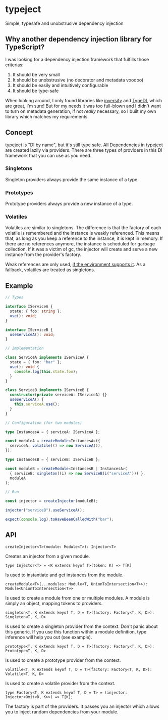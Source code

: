 # typeject

Simple, typesafe and unobstrusive dependency injection

## Why another dependency injection library for TypeScript?

I was looking for a dependency injection framework that fulfills those criterias:

1. It should be very small
2. It should be unobstrusive (no decorator and metadata voodoo)
3. It should be easily and intuitively configurable
4. It should be type-safe

When looking around, I only found libraries like [inversify](https://www.npmjs.com/package/inversify) and [TypeDI](https://www.npmjs.com/package/typedi),
which are great, I'm sure! But for my needs it was too full-blown and I didn't want to turn on metadata generation, if not _really_ necessary, so I built my own library which matches my requirements.

## Concept

typeject is "DI by name", but it's still type safe.
All Dependencies in typeject are created lazily via providers.
There are three types of providers in this DI framework that you can use as you need.

### Singletons

Singleton providers always provide the same instance of a type.

### Prototypes

Prototype providers always provide a new instance of a type.

### Volatiles

Volatiles are similar to singletons. The difference is that the factory of each volatile is remembered and the instance is weakly referenced. This means that, as long as you keep a reference to the instance, it is kept in memory. If there are no references anymore, the instance is scheduled for garbage collection. If it was a victim of gc, the injector will create and serve a new instance from the provider's factory.

Weak references are only used, [if the environment supports it](https://developer.mozilla.org/en-US/docs/Web/JavaScript/Reference/Global_Objects/WeakRef#Browser_compatibility). As a fallback,
volatiles are treated as singletons.

## Example

```ts
// Types

interface IServiceA {
  state: { foo: string };
  use(): void;
}

interface IServiceB {
  useServiceA(): void;
}

// Implementation

class ServiceA implements IServiceA {
  state = { foo: "bar" };
  use(): void {
    console.log(this.state.foo);
  }
}

class ServiceB implements IServiceB {
  constructor(private serviceA: IServiceA) {}
  useServiceA() {
    this.serviceA.use();
  }
}

// Configuration (for two modules)

type InstancesA = { serviceA: IServiceA };

const moduleA = createModule<InstancesA>({
  serviceA: volatile(() => new ServiceA()),
});

type InstancesB = { serviceB: IServiceB };

const moduleB = createModule<InstancesB | InstancesA>(
  { serviceB: singleton((i) => new ServiceB(i("serviceA"))) },
  moduleA
);

// Run

const injector = createInjector(moduleB);

injector("serviceB").useServiceA();

expect(console.log).toHaveBeenCalledWith("bar");
```

## API

`createInjector<T>(module: Module<T>): Injector<T>`

Creates an injector from a given module.

`type Injector<T> = <K extends keyof T>(token: K) => T[K]`

Is used to instantiate and get instances from the module.

`createModule<T>(...modules: Module<T, UnionToIntersection<T>>): Module<UnionToIntersection<T>>`

Is used to create a module from one or multiple modules. A module is simply an object, mapping tokens to providers.

`singleton<T, K extends keyof T, D = T>(factory: Factory<T, K, D>): Singleton<T, K, D>`

Is used to create a singleton provider from the context.
Don't panic about this generic. If you use this function within a module definition, type inference will help you out (see example).

`prototype<T, K extends keyof T, D = T>(factory: Factory<T, K, D>): Prototype<T, K, D>`

Is used to create a prototype provider from the context.

`volatile<T, K extends keyof T, D = T>(factory: Factory<T, K, D>): Volatile<T, K, D>`

Is used to create a volatile provider from the context.

`type Factory<T, K extends keyof T, D = T> = (injector: Injector<Omit<D, K>>) => T[K];`

The factory is part of the providers. It passes you an injector which allows you to inject random dependencies from your module.
